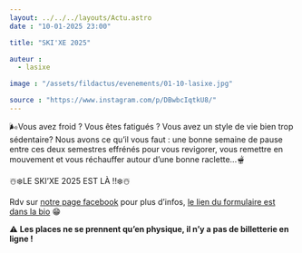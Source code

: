 ```yaml
---
layout: ../../../layouts/Actu.astro
date : "10-01-2025 23:00"

title: "SKI'XE 2025"

auteur :
  - lasixe

image : "/assets/fildactus/evenements/01-10-lasixe.jpg"

source : "https://www.instagram.com/p/DBwbcIqtkU8/"
---
```


🌬Vous avez froid ? Vous êtes fatigués ? Vous avez un style de vie bien trop sédentaire? Nous avons ce qu’il vous faut : une bonne semaine de pause entre ces deux semestres effrénés pour vous revigorer, vous remettre en mouvement et vous réchauffer autour d’une bonne raclette...🫕

☃️❄️LE SKI’XE 2025 EST LÀ !!❄️☃️

Rdv sur [notre page facebook](https://www.facebook.com/events/3268134943358382/) pour plus d’infos, [le lien du formulaire est dans la bio](https://docs.google.com/document/d/1868y7ShZd3GrlwliAhvNo9i2MT1zGHIU/edit) 😁

⚠️ __Les places ne se prennent qu’en physique, il n’y a pas de billetterie en ligne !__